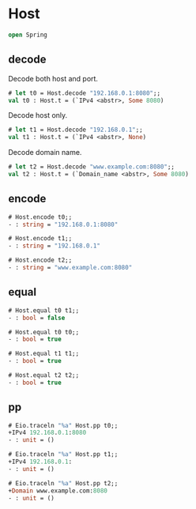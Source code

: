 # Host

```ocaml
open Spring
```

## decode

Decode both host and port.

```ocaml
# let t0 = Host.decode "192.168.0.1:8080";;
val t0 : Host.t = (`IPv4 <abstr>, Some 8080)
```

Decode host only.

```ocaml
# let t1 = Host.decode "192.168.0.1";;
val t1 : Host.t = (`IPv4 <abstr>, None)
```

Decode domain name.

```ocaml
# let t2 = Host.decode "www.example.com:8080";;
val t2 : Host.t = (`Domain_name <abstr>, Some 8080)
```

## encode

```ocaml
# Host.encode t0;;
- : string = "192.168.0.1:8080"

# Host.encode t1;;
- : string = "192.168.0.1"

# Host.encode t2;;
- : string = "www.example.com:8080"
```

## equal

```ocaml
# Host.equal t0 t1;;
- : bool = false

# Host.equal t0 t0;;
- : bool = true

# Host.equal t1 t1;;
- : bool = true

# Host.equal t2 t2;;
- : bool = true
```

## pp

```ocaml
# Eio.traceln "%a" Host.pp t0;;
+IPv4 192.168.0.1:8080
- : unit = ()

# Eio.traceln "%a" Host.pp t1;;
+IPv4 192.168.0.1:
- : unit = ()

# Eio.traceln "%a" Host.pp t2;;
+Domain www.example.com:8080
- : unit = ()
```
